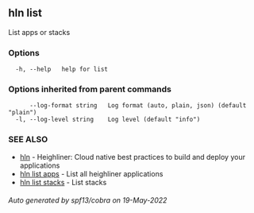 ## hln list

List apps or stacks

### Options

```
  -h, --help   help for list
```

### Options inherited from parent commands

```
      --log-format string   Log format (auto, plain, json) (default "plain")
  -l, --log-level string    Log level (default "info")
```

### SEE ALSO

* [hln](hln.md)	 - Heighliner: Cloud native best practices to build and deploy your applications
* [hln list apps](hln_list_apps.md)	 - List all heighliner applications
* [hln list stacks](hln_list_stacks.md)	 - List stacks

###### Auto generated by spf13/cobra on 19-May-2022
